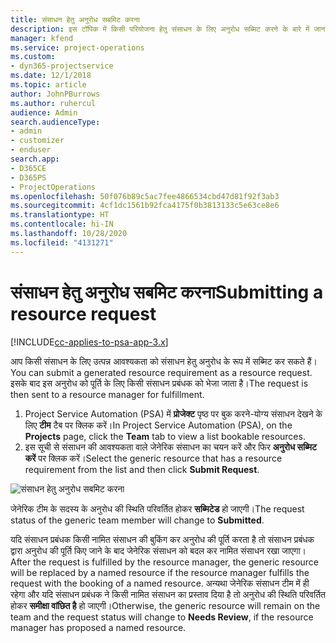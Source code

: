 ```yaml
---
title: संसाधन हेतु अनुरोध सबमिट करना
description: इस टॉपिक में किसी परियोजना हेतु संसाधन के लिए अनुरोध सब्मिट करने के बारे में जानकारी प्रदान की गई है।
manager: kfend
ms.service: project-operations
ms.custom:
- dyn365-projectservice
ms.date: 12/1/2018
ms.topic: article
author: JohnPBurrows
ms.author: ruhercul
audience: Admin
search.audienceType:
- admin
- customizer
- enduser
search.app:
- D365CE
- D365PS
- ProjectOperations
ms.openlocfilehash: 50f076b89c5ac7fee4866534cbd47d81f92f3ab3
ms.sourcegitcommit: 4cf1dc1561b92fca4175f0b3813133c5e63ce8e6
ms.translationtype: HT
ms.contentlocale: hi-IN
ms.lasthandoff: 10/28/2020
ms.locfileid: "4131271"
---
```

# <a name="submitting-a-resource-request"></a><span data-ttu-id="04bfb-103">संसाधन हेतु अनुरोध सबमिट करना</span><span class="sxs-lookup"><span data-stu-id="04bfb-103">Submitting a resource request</span></span>

[!INCLUDE[cc-applies-to-psa-app-3.x](../includes/cc-applies-to-psa-app-3x.md)]

<span data-ttu-id="04bfb-104">आप किसी संसाधन के लिए उत्पन्न आवश्यकता को संसाधन हेतु अनुरोध के रूप में सब्मिट कर सकते हैं।</span><span class="sxs-lookup"><span data-stu-id="04bfb-104">You can submit a generated resource requirement as a resource request.</span></span> <span data-ttu-id="04bfb-105">इसके बाद इस अनुरोध को पूर्ति के लिए किसी संसाधन प्रबंधक को भेजा जाता है।</span><span class="sxs-lookup"><span data-stu-id="04bfb-105">The request is then sent to a resource manager for fulfillment.</span></span>

1. <span data-ttu-id="04bfb-106">Project Service Automation (PSA) में **प्रोजेक्ट** पृष्ठ पर बुक करने-योग्य संसाधन देखने के लिए **टीम** टैब पर क्लिक करें।</span><span class="sxs-lookup"><span data-stu-id="04bfb-106">In Project Service Automation (PSA), on the **Projects** page, click the **Team** tab to view a list bookable resources.</span></span> 
2. <span data-ttu-id="04bfb-107">इस सूची से संसाधन की आवश्यकता वाले जेनेरिक संसाधन का चयन करें और फिर **अनुरोध सब्मिट करें** पर क्लिक करें।</span><span class="sxs-lookup"><span data-stu-id="04bfb-107">Select the generic resource that has a resource requirement from the list and then click **Submit Request**.</span></span>

![संसाधन हेतु अनुरोध सबमिट करना](media/RM-how-to-18.png)

<span data-ttu-id="04bfb-109">जेनेरिक टीम के सदस्य के अनुरोध की स्थिति परिवर्तित होकर **सब्मिटेड** हो जाएगी।</span><span class="sxs-lookup"><span data-stu-id="04bfb-109">The request status of the generic team member will change to **Submitted**.</span></span>

<span data-ttu-id="04bfb-110">यदि संसाधन प्रबंधक किसी नामित संसाधन की बुकिंग कर अनुरोध की पूर्ति करता है तो संसाधन प्रबंधक द्वारा अनुरोध की पूर्ति किए जाने के बाद जेनेरिक संसाधन को बदल कर नामित संसाधन रखा जाएगा।</span><span class="sxs-lookup"><span data-stu-id="04bfb-110">After the request is fulfilled by the resource manager, the generic resource will be replaced by a named resource if the resource manager fulfills the request with the booking of a named resource.</span></span> <span data-ttu-id="04bfb-111">अन्यथा जेनेरिक संसाधन टीम में ही रहेगा और यदि संसाधन प्रबंधक ने किसी नामित संसाधन का प्रस्ताव दिया है तो अनुरोध की स्थिति परिवर्तित होकर **समीक्षा वांछित है** हो जाएगी।</span><span class="sxs-lookup"><span data-stu-id="04bfb-111">Otherwise, the generic resource will remain on the team and the request status will change to **Needs Review**, if the resource manager has proposed a named resource.</span></span>
